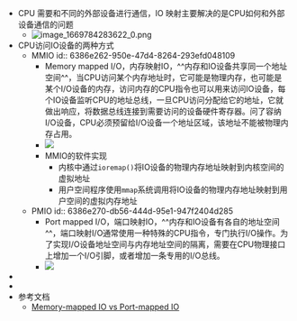 - CPU 需要和不同的外部设备进行通信，IO 映射主要解决的是CPU如何和外部设备通信的问题
	- ![image_1669784283622_0.png](../assets/image_1669784283622_0_1674956671939_0.png)
- CPU访问IO设备的两种方式
	- MMIO
	  id:: 6386e262-950e-47d4-8264-293efd048109
		- Memory mapped I/O，内存映射IO，^^内存和IO设备共享同一个地址空间^^，当CPU访问某个内存地址时，它可能是物理内存，也可能是某个I/O设备的内存，访问内存的CPU指令也可以用来访问IO设备，每个IO设备监听CPU的地址总线，一旦CPU访问分配给它的地址，它就做出响应，将数据总线连接到需要访问的设备硬件寄存器。问了容纳I/O设备，CPU必须预留给I/O设备一个地址区域，该地址不能被物理内存占用。
		- ![](https://images2017.cnblogs.com/blog/1094457/201710/1094457-20171019111628396-1048214045.png)
		- MMIO的软件实现
			- 内核中通过`ioremap()`将IO设备的物理内存地址映射到内核空间的虚拟地址
			- 用户空间程序使用`mmap`系统调用将IO设备的物理内存地址映射到用户空间的虚拟内存地址
	- PMIO
	  id:: 6386e270-db56-444d-95e1-947f2404d285
		- Port mapped I/O，端口映射IO，^^内存和IO设备有各自的地址空间^^，端口映射I/O通常使用一种特殊的CPU指令，专门执行I/O操作。为了实现I/O设备地址空间与内存地址空间的隔离，需要在CPU物理接口上增加一个I/O引脚，或者增加一条专用的I/O总线。
		- ![](https://images2017.cnblogs.com/blog/1094457/201710/1094457-20171019112241084-1805450176.png)
-
-
- 参考文档
	- [Memory-mapped IO vs Port-mapped IO](https://www.bogotobogo.com/Embedded/memory_mapped_io_vs_port_mapped_isolated_io.php)